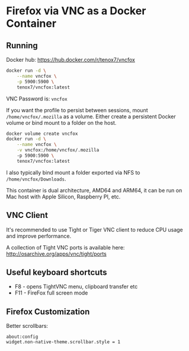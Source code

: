 # Firefox via VNC as a Docker Container

## Running

Docker hub: https://hub.docker.com/r/tenox7/vncfox

```sh
docker run -d \
    --name vncfox \
    -p 5900:5900 \
    tenox7/vncfox:latest
```

VNC Password is: `vncfox`

If you want the profile to persist between sessions, mount `/home/vncfox/.mozilla` as a volume. 
Either create a persistent Docker volume or bind mount to a folder on the host.

```sh
docker volume create vncfox
docker run -d \
    --name vncfox \
    -v vncfox:/home/vncfox/.mozilla
    -p 5900:5900 \
    tenox7/vncfox:latest
```

I also typically bind mount a folder exported via NFS to `/home/vncfox/Downloads`.

This container is dual architecture, AMD64 and ARM64, it can be run on Mac host with Apple Silicon, Raspberry PI, etc.

## VNC Client
It's recommended to use Tight or Tiger VNC client to reduce CPU usage and improve performance.

A collection of Tight VNC ports is available here:
http://osarchive.org/apps/vnc/tight/ports

## Useful keyboard shortcuts

- F8  - opens TightVNC menu, clipboard transfer etc
- F11 - FireFox full screen mode

## Firefox Customization

Better scrollbars:

```text
about:config
widget.non-native-theme.scrollbar.style = 1
```
